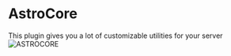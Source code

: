 # AstroCore
This plugin gives you a lot of customizable utilities for your server
![ASTROCORE](https://user-images.githubusercontent.com/85844486/156279105-fc8361d3-2679-4272-92ed-5e2308f09171.png)
